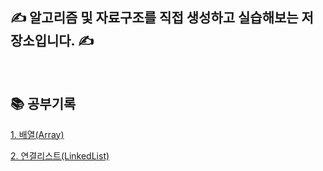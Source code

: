 ## ✍ 알고리즘 및 자료구조를 직접 생성하고 실습해보는 저장소입니다. ✍

<br>

## 📚 공부기록

[1.  배열(Array)](https://github.com/DongWooKim97/Algorithm_Training/tree/main/src/main/java/datastructure/array)

[2.  연결리스트(LinkedList)](https://github.com/DongWooKim97/Algorithm_Training/tree/main/src/main/java/datastructure/linkedlist)